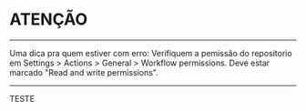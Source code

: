 # ATENÇÃO

***
Uma dica pra quem estiver com erro: Verifiquem a pemissão do repositorio em Settings > Actions > General > Workflow permissions. Deve estar marcado "Read and write permissions".
***


TESTE